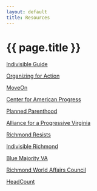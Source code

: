 ```yaml
---
layout: default
title: Resources
---
```

#	{{ page.title }}
	

[Indivisible Guide](https://www.indivisibleguide.com/)

[Organizing for Action](https://www.ofa.us/)

[MoveOn](http://front.moveon.org/)

[Center for American Progress](https://www.americanprogress.org/)

[Planned Parenthood](https://www.plannedparenthood.org/)

[Alliance for a Progressive Virginia](apvonline.org)

[Richmond Resists](https://www.facebook.com/groups/1523157047712297/)

[Indivisible Richmond](https://www.facebook.com/groups/indivisiblerva/)

[Blue Majority VA](https://twitter.com/bluemajorityva)

[Richmond World Affairs Council](http://www.richmondworldaffairs.org/)

[HeadCount](https://www.headcount.org/)


<br>
<br>
